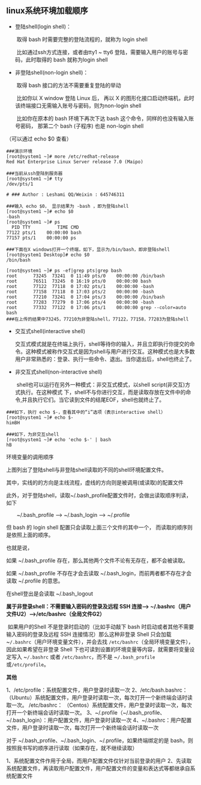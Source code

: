 ## linux系统环境加载顺序

- 登陆shell(login shell)：
  
  ​    取得 bash 时需要完整的登陆流程的，就称为 login shell
  
  ​    比如通过ssh方式连接，或者由tty1 ~ tty6 登陆，需要输入用户的账号与密码，此时取得的 bash 就称为login shell

- 非登陆shell(non-login shell)：
  
  ​    取得 bash 接口的方法不需要重复登陆的举动
  
  ​    比如你以 X window 登陆 Linux 后， 再以 X 的图形化接口启动终端机，此时该终端接口无需输入账号与密码，则为non-login shell    
  
  ​    比如你在原本的 bash 环境下再次下达 bash 这个命令，同样的也没有输入账号密码， 那第二个 bash (子程序) 也是 non-login shell 

（可以通过 echo $0 查看）

```
###演示环境
[root@system1 ~]# more /etc/redhat-release 
Red Hat Enterprise Linux Server release 7.0 (Maipo)

###当前从ssh登陆到服务器
[root@system1 ~]# tty
/dev/pts/1

# ### Author : Leshami QQ/Weixin : 645746311

###输入 echo $0， 显示结果为 -bash ，即为登陆shell
[root@system1 ~]# echo $0
-bash
[root@system1 ~]# ps
  PID TTY          TIME CMD
77122 pts/1    00:00:00 bash
77157 pts/1    00:00:00 ps

###下面在X windows打开一个终端，如下，显示为/bin/bash，即非登陆shell
[root@system1 Desktop]# echo $0
/bin/bash

[root@system1 ~]# ps -ef|grep pts|grep bash
root      73245  73241  0 11:49 pts/0    00:00:00 /bin/bash
root      76511  73245  0 16:19 pts/0    00:00:00 bash
root      77122  77118  0 17:02 pts/1    00:00:00 -bash
root      77158  77118  0 17:03 pts/2    00:00:00 -bash
root      77210  73241  0 17:04 pts/3    00:00:00 /bin/bash
root      77283  77279  0 17:06 pts/4    00:00:00 -bash
root      77332  77122  0 17:06 pts/1    00:00:00 grep --color=auto bash 
###在上传的结果中73245，77210为非登陆shell，77122，77158，77283为登陆shell
```

- 交互式shell(interactive shell) 
  
  ​    交互式模式就是在终端上执行，shell等待你的输入，并且立即执行你提交的命令。这种模式被称作交互式是因为shell与用户进行交互。这种模式也是大多数用户非常熟悉的：登录、执行一些命令、退出。当你退出后，shell也终止了。

- 非交互式shell(non-interactive shell) 
  
  ​    shell也可以运行在另外一种模式：非交互式模式，以shell script(非交互)方式执行。在这种模式 下，shell不与你进行交互，而是读取存放在文件中的命令,并且执行它们。当它读到文件的结尾EOF，shell也就终止了。

```
###如下，执行 echo $-，查看其中的“i”选项（表示interactive shell）
[root@system1 ~]# echo $-
himBH

###如下，为非交互shell
[root@system1 ~]# echo 'echo $-' | bash
hB
```

环境变量的调用顺序



上图列出了登陆shell与非登陆shell读取的不同的shell环境配置文件。 

 其中，实线的的方向是主线流程，虚线的方向则是被调用(或读取)的配置文件  

此外，对于登陆shell，读取~/.bash_profile配置文件时，会做出读取顺序判读，如下

    ~/.bash_profile —> ~/.bash_login  —> ~/.profile  

但 bash 的 login shell 配置只会读取上面三个文件的其中一个， 而读取的顺序则是依照上面的顺序。

也就是说，

如果 ~/.bash_profile 存在，那么其他两个文件不论有无存在，都不会被读取。 

如果 ~/.bash_profile 不存在才会去读取 ~/.bash_login，而前两者都不存在才会读取 ~/.profile 的意思。

在shell登出是会读取 ~/.bash_logout

**属于非登录shell：不需要输入密码的登录及远程 SSH 连接——>  ~/.bashrc（用户文件U2）——>/etc/bashrc（全局文件G2）**

​    如果用户的Shell 不是登录时启动的（比如手动敲下 bash 时启动或者其他不需要输入密码的登录及远程 SSH 连接情况）那么这种非登录 Shell 只会加载 ~`/.bashrc`（用户环境变量文件），并会去找 `/etc/bashrc`（全局环境变量文件），因此如果希望在非登录 Shell 下也可读到设置的环境变量等内容，就需要将变量设定写入 ~`/.bashrc` 或者 `/etc/bashrc`，而不是 ~`/.bash_profile`或`/etc/profile`。

**其他**

1、/etc/profile：系统配置文件，用户登录时读取一次
2、/etc/bash.bashrc：（Ubuntu）系统配置文件，用户登录时读取一次，每次打开一个新终端会话时读取一次。
/etc/bashrc： （Centos）系统配置文件，用户登录时读取一次，每次打开一个新终端会话时读取一次。
3、~/.profile（~/.bash_profile、~/.bash_login）：用户配置文件，用户登录时读取一次
4、~/.bashrc：用户配置文件，用户登录时读取一次，每次打开一个新终端会话时读取一次

对于 ~/.bash_profile、~/.bash_login、~/.profile，如果终端绑定的是 bash，则按照我书写的顺序进行读取（如果存在，就不继续读取）

1、系统配置文件作用于全局，而用户配置文件仅针对当前登录的用户
2、先读取系统配置文件，再读取用户配置文件，用户配置文件的变量和表达式等都继承自系统配置文件
